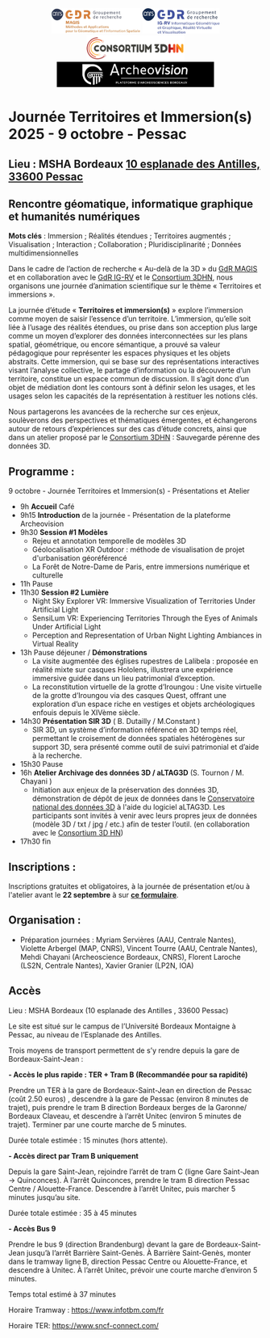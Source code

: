 <div align="center" width="70%">
 <img src="Logo-GDR_MAGIS.jpg" alt="Logo Magis" height="50pt"/> 
 <img src="Logo-GDR_IGRV.jpg" alt="Logo IGRV" height="50pt"/> 
 <img src="logo_consortium_3D_HN.png" alt="Logo Consortium 3D HN" height="50pt"/>
 <img src="Archeovision_LogoASB-2.jpg" alt="Logo Archeovision" height="50pt"/>
</div>

# Journée Territoires et Immersion(s) 2025 - 9 octobre - Pessac

## Lieu : MSHA Bordeaux [10 esplanade des Antilles, 33600 Pessac](https://www.openstreetmap.org/way/226888020#map=19/44.794290/-0.618819)

## Rencontre géomatique, informatique graphique et humanités numériques

**Mots clés** : Immersion ; Réalités étendues ; Territoires augmentés ; Visualisation ; Interaction ; Collaboration ; Pluridisciplinarité ; Données multidimensionnelles

Dans le cadre de l’action de recherche « Au-delà de la 3D » du [GdR MAGIS](https://gdr-magis.cnrs.fr/) et en collaboration avec le [GdR IG-RV](https://gdr-igrv.fr/) et le [Consortium 3DHN](https://shs3d.hypotheses.org/), nous organisons une journée d’animation scientifique sur le thème « Territoires et immersions ».

La journée d’étude « **Territoires et immersion(s)** » explore l’immersion comme moyen de saisir l’essence d’un territoire. L’immersion, qu’elle soit liée à l’usage des réalités étendues, ou prise dans son acception plus large comme un moyen d’explorer des données interconnectées sur les plans spatial, géométrique, ou encore sémantique, a prouvé sa valeur pédagogique pour représenter les espaces physiques et les objets abstraits. Cette immersion, qui se base sur des représentations interactives visant l’analyse collective, le partage d’information ou la découverte d’un territoire, constitue un espace commun de discussion. Il s’agit donc d’un objet de médiation dont les contours sont à définir selon les usages, et les usages selon les capacités de la représentation à restituer les notions clés.

Nous partagerons les avancées de la recherche sur ces enjeux, soulèverons des perspectives et thématiques émergentes, et échangerons autour de retours d’expériences sur des cas d’étude concrets, ainsi que dans un atelier proposé par le [Consortium 3DHN](https://shs3d.hypotheses.org/) : Sauvegarde pérenne des données 3D.


## Programme :
9 octobre - Journée Territoires et Immersion(s) - Présentations et Atelier
- 9h **Accueil** Café
- 9h15 **Introduction** de la journée - Présentation de la plateforme Archeovision
- 9h30 **Session #1 Modèles** 
	- Rejeu et annotation temporelle de modèles 3D
	- Géolocalisation XR Outdoor : méthode de visualisation de projet d'urbanisation géoréférencé
	- La Forêt de Notre-Dame de Paris, entre immersions numérique et culturelle 
- 11h Pause
- 11h30 **Session #2 Lumière**
	- Night Sky Explorer VR: Immersive Visualization of Territories Under Artificial Light
	- SensiLum VR: Experiencing Territories Through the Eyes of Animals Under Artificial Light
	- Perception and Representation of Urban Night Lighting Ambiances in Virtual Reality
- 13h Pause déjeuner / **Démonstrations**
	- La visite augmentée des églises rupestres de Lalibela : proposée en réalité mixte sur casques Hololens, illustrera une expérience immersive guidée dans un lieu patrimonial d’exception.
	- La reconstitution virtuelle de la grotte d’Iroungou : Une visite virtuelle de la grotte d’Iroungou via des casques Quest, offrant une exploration d’un espace riche en vestiges et objets archéologiques enfouis depuis le XIVème siècle. 
- 14h30 **Présentation SIR 3D** ( B. Dutailly / M.Constant ) 
	- SIR 3D, un système d’information référencé en 3D temps réel, permettant le croisement de données spatiales hétérogènes sur support 3D, sera présenté comme outil de suivi patrimonial et d’aide à la recherche. 
- 15h30 Pause
- 16h **Atelier Archivage des données 3D / aLTAG3D** (S. Tournon / M. Chayani )
	- Initiation aux enjeux de la préservation des données 3D, démonstration de dépôt de jeux de données dans le [Conservatoire national des données 3D](https://3d.humanities.science/) à l'aide du logiciel aLTAG3D. Les participants sont invités à venir avec leurs propres jeux de données (modèle 3D / txt / jpg / etc.) afin de tester l’outil. (en collaboration avec le [Consortium 3D HN](https://shs3d.hypotheses.org/))
- 17h30 fin


## Inscriptions :
Inscriptions gratuites et obligatoires, à la journée de présentation et/ou à l'atelier avant le **22 septembre** à sur **[ce formulaire](https://forms.gle/FisZ6rv4X45GyEKk6)**.


## Organisation :
- Préparation journées : Myriam Servières (AAU, Centrale Nantes), Violette Arbergel (MAP, CNRS), Vincent Tourre (AAU, Centrale Nantes), Mehdi Chayani (Archeoscience Bordeaux, CNRS), Florent Laroche (LS2N, Centrale Nantes), Xavier Granier (LP2N, IOA)


## Accès
Lieu : MSHA Bordeaux (10 esplanade des Antilles , 33600 Pessac) 

Le site est situé sur le campus de l’Université Bordeaux Montaigne à Pessac, au niveau de l’Esplanade des Antilles.

Trois moyens de transport permettent de s’y rendre depuis la gare de Bordeaux-Saint-Jean :

**- Accès le plus rapide : TER + Tram B (Recommandée pour sa rapidité)**

Prendre un TER à la gare de Bordeaux-Saint-Jean en direction de Pessac (coût 2.50 euros) , descendre à la gare de Pessac (environ 8 minutes de trajet), puis prendre le tram B  direction Bordeaux berges de la Garonne/ Bordeaux Claveau, et descendre à l’arrêt Unitec (environ 5 minutes de trajet). Terminer par une courte marche de 5 minutes.

Durée totale estimée : 15 minutes (hors attente).

**- Accès direct par Tram B uniquement**

Depuis la gare Saint-Jean, rejoindre l’arrêt de tram C (ligne Gare Saint-Jean → Quinconces). À l’arrêt Quinconces, prendre le tram B direction Pessac Centre / Alouette-France. Descendre à l’arrêt Unitec, puis marcher 5 minutes jusqu’au site.

Durée totale estimée : 35 à 45 minutes

**- Accès Bus 9**

Prendre le bus 9 (direction Brandenburg) devant la gare de Bordeaux-Saint-Jean jusqu’à l’arrêt Barrière Saint-Genès.
À Barrière Saint-Genès, monter dans le tramway ligne B, direction Pessac Centre ou Alouette-France, et descendre à Unitec. À l’arrêt Unitec, prévoir une courte marche d’environ 5 minutes.

Temps total estimé à 37 minutes

Horaire Tramway : https://www.infotbm.com/fr               

Horaire TER: https://www.sncf-connect.com/


